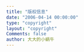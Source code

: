 ```yaml
---
title: "版权信息"
date: "2006-04-14 00:00:00"
type: "copyright"
layout: "copyright"
Comments: false
author: 大大的小蜗牛
---
```

